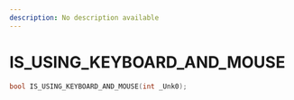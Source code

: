 ```yaml
---
description: No description available 
---
```


# IS_USING_KEYBOARD_AND_MOUSE

```cpp
bool IS_USING_KEYBOARD_AND_MOUSE(int _Unk0);
```